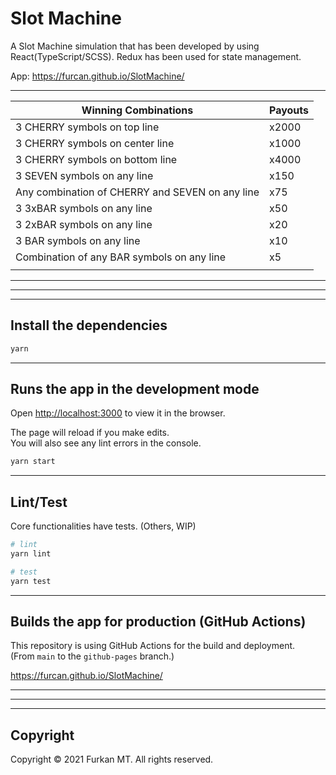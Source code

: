 # Slot Machine
A Slot Machine simulation that has been developed by using React(TypeScript/SCSS). Redux has been used for state management.

App: https://furcan.github.io/SlotMachine/

---

| Winning Combinations                            | Payouts |
| ----------------------------------------------- | ------- |
| 3 CHERRY symbols on top line                    | x2000   |
| 3 CHERRY symbols on center line                 | x1000   |
| 3 CHERRY symbols on bottom line                 | x4000   |
| 3 SEVEN symbols on any line                     | x150    |
| Any combination of CHERRY and SEVEN on any line | x75     |
| 3 3xBAR symbols on any line                     | x50     |
| 3 2xBAR symbols on any line                     | x20     |
| 3 BAR symbols on any line                       | x10     |
| Combination of any BAR symbols on any line      | x5      |
|                                                 |         |

---
---
---

## Install the dependencies

```sh
yarn
```

---

## Runs the app in the development mode

Open [http://localhost:3000](http://localhost:3000) to view it in the browser.

The page will reload if you make edits.\
You will also see any lint errors in the console.

```sh
yarn start
```

---

## Lint/Test

Core functionalities have tests. (Others, WIP)

```sh
# lint
yarn lint

# test
yarn test
```

---

## Builds the app for production (GitHub Actions)

This repository is using GitHub Actions for the build and deployment.\
(From `main` to the `github-pages` branch.)

https://furcan.github.io/SlotMachine/


---
---
---

## Copyright

Copyright &copy; 2021 Furkan MT. All rights reserved.
